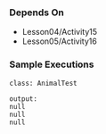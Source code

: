 ### Depends On

- Lesson04/Activity15
- Lesson05/Activity16

### Sample Executions

```
class: AnimalTest

output:
null
null
null
```